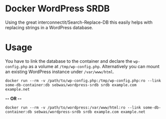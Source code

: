 # Docker WordPress SRDB
Using the great interconnectit/Search-Replace-DB this easily helps with replacing strings in a WordPress database.

# Usage
You have to link the database to the container and declare the `wp-config.php` as a volume at `/tmp/wp-config.php`. Alternatively you can mount an existing WordPress instance under `/var/www/html`.

```
docker run --rm -v /path/to/wp-config.php:/tmp/wp-config.php:ro --link some-db-container:db sebwas/wordpress-srdb srdb example.com example.net
```

**-- OR --**

```
docker run --rm -v /path/to/wordpress:/var/www/html:ro --link some-db-container:db sebwas/wordpress-srdb srdb example.com example.net
```
